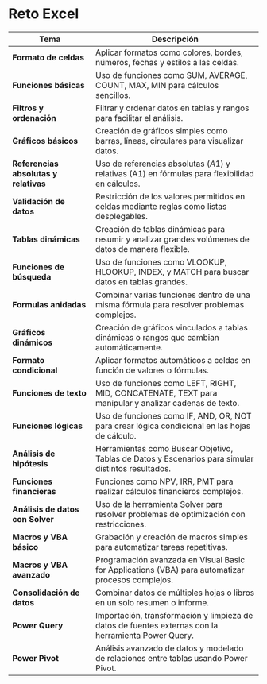 # Reto Excel

| **Tema**                            | **Descripción**                                                                                   |
|-------------------------------------|---------------------------------------------------------------------------------------------------|
| **Formato de celdas**                | Aplicar formatos como colores, bordes, números, fechas y estilos a las celdas.                     |
| **Funciones básicas**                | Uso de funciones como SUM, AVERAGE, COUNT, MAX, MIN para cálculos sencillos.                       |
| **Filtros y ordenación**             | Filtrar y ordenar datos en tablas y rangos para facilitar el análisis.                             |
| **Gráficos básicos**                 | Creación de gráficos simples como barras, líneas, circulares para visualizar datos.                |
| **Referencias absolutas y relativas** | Uso de referencias absolutas ($A$1) y relativas (A1) en fórmulas para flexibilidad en cálculos.    |
| **Validación de datos**              | Restricción de los valores permitidos en celdas mediante reglas como listas desplegables.          |
| **Tablas dinámicas**                 | Creación de tablas dinámicas para resumir y analizar grandes volúmenes de datos de manera flexible.|
| **Funciones de búsqueda**            | Uso de funciones como VLOOKUP, HLOOKUP, INDEX, y MATCH para buscar datos en tablas grandes.        |
| **Formulas anidadas**                | Combinar varias funciones dentro de una misma fórmula para resolver problemas complejos.           |
| **Gráficos dinámicos**               | Creación de gráficos vinculados a tablas dinámicas o rangos que cambian automáticamente.           |
| **Formato condicional**              | Aplicar formatos automáticos a celdas en función de valores o fórmulas.                            |
| **Funciones de texto**               | Uso de funciones como LEFT, RIGHT, MID, CONCATENATE, TEXT para manipular y analizar cadenas de texto.|
| **Funciones lógicas**                | Uso de funciones como IF, AND, OR, NOT para crear lógica condicional en las hojas de cálculo.      |
| **Análisis de hipótesis**            | Herramientas como Buscar Objetivo, Tablas de Datos y Escenarios para simular distintos resultados.  |
| **Funciones financieras**            | Funciones como NPV, IRR, PMT para realizar cálculos financieros complejos.                         |
| **Análisis de datos con Solver**     | Uso de la herramienta Solver para resolver problemas de optimización con restricciones.            |
| **Macros y VBA básico**              | Grabación y creación de macros simples para automatizar tareas repetitivas.                        |
| **Macros y VBA avanzado**            | Programación avanzada en Visual Basic for Applications (VBA) para automatizar procesos complejos.  |
| **Consolidación de datos**           | Combinar datos de múltiples hojas o libros en un solo resumen o informe.                           |
| **Power Query**                      | Importación, transformación y limpieza de datos de fuentes externas con la herramienta Power Query. |
| **Power Pivot**                      | Análisis avanzado de datos y modelado de relaciones entre tablas usando Power Pivot.               |
